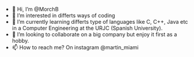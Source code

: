 - 👋 Hi, I’m @MorchB
- 👀 I’m interested in differts ways of coding
- 🌱 I’m currently learning differts type of languages like C, C++, Java etc in a Computer Engineering at the URJC (Spanish University).
- 💞️ I’m looking to collaborate on a big company but enjoy it first as a hobby.
- 📫 How to reach me? On instagram @martin_miami

<!---
MorchB/MorchB is a ✨ special ✨ repository because its `README.md` (this file) appears on your GitHub profile.
You can click the Preview link to take a look at your changes.
--->
